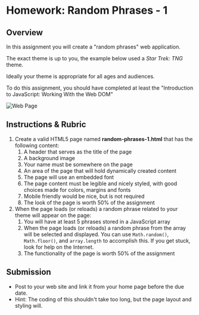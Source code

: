 # Homework: Random Phrases - 1

## Overview
In this assignment you will create a "random phrases" web application. 

The exact theme is up to you, the example below used a *Star Trek: TNG* theme.

Ideally your theme is appropriate for all ages and audiences.

To do this assignment, you should have completed at least the "Introduction to JavaScript: Working With the Web DOM"

![Web Page](_images/random-phrases-1-done.jpg)

## Instructions & Rubric
1. Create a valid HTML5 page named **random-phrases-1.html** that has the following content:
    1. A header that serves as the title of the page
    1. A background image
    1. Your name must be somewhere on the page
    1. An area of the page that will hold dynamically created content
    1. The page will use an embedded font
    1. The page content must be legible and nicely styled, with good choices made for colors, margins and fonts
    1. Mobile friendly would be nice, but is not required
    1. The look of the page is worth 50% of the assignment
1. When the page loads (or reloads) a random phrase related to your theme will appear on the page:
    1. You will have at least 5 phrases stored in a JavaScript array
    1. When the page loads (or reloads) a random phrase from the array will be selected and displayed. You can use `Math.random()`, `Math.floor()`, and `array.length` to accomplish this. If you get stuck, look for help on the Internet.
    1. The functionality of the page is worth 50% of the assignment

## Submission
- Post to your web site and link it from your home page before the due date.
- Hint: The coding of this shouldn't take too long, but the page layout and styling will.
